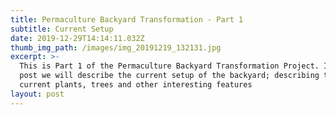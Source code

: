 ```yaml
---
title: Permaculture Backyard Transformation - Part 1
subtitle: Current Setup
date: 2019-12-29T14:14:11.032Z
thumb_img_path: /images/img_20191219_132131.jpg
excerpt: >-
  This is Part 1 of the Permaculture Backyard Transformation Project. In this
  post we will describe the current setup of the backyard; describing the
  current plants, trees and other interesting features 
layout: post
---
```



